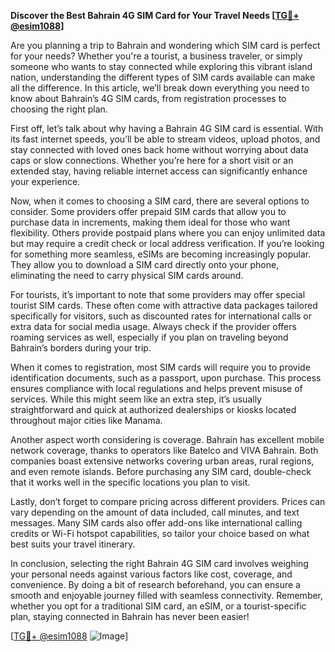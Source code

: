 **Discover the Best Bahrain 4G SIM Card for Your Travel Needs [[TG💪+ @esim1088](https://t.me/s/esim1088)]**

Are you planning a trip to Bahrain and wondering which SIM card is perfect for your needs? Whether you're a tourist, a business traveler, or simply someone who wants to stay connected while exploring this vibrant island nation, understanding the different types of SIM cards available can make all the difference. In this article, we’ll break down everything you need to know about Bahrain’s 4G SIM cards, from registration processes to choosing the right plan.

First off, let’s talk about why having a Bahrain 4G SIM card is essential. With its fast internet speeds, you’ll be able to stream videos, upload photos, and stay connected with loved ones back home without worrying about data caps or slow connections. Whether you’re here for a short visit or an extended stay, having reliable internet access can significantly enhance your experience. 

Now, when it comes to choosing a SIM card, there are several options to consider. Some providers offer prepaid SIM cards that allow you to purchase data in increments, making them ideal for those who want flexibility. Others provide postpaid plans where you can enjoy unlimited data but may require a credit check or local address verification. If you’re looking for something more seamless, eSIMs are becoming increasingly popular. They allow you to download a SIM card directly onto your phone, eliminating the need to carry physical SIM cards around.

For tourists, it’s important to note that some providers may offer special tourist SIM cards. These often come with attractive data packages tailored specifically for visitors, such as discounted rates for international calls or extra data for social media usage. Always check if the provider offers roaming services as well, especially if you plan on traveling beyond Bahrain’s borders during your trip.

When it comes to registration, most SIM cards will require you to provide identification documents, such as a passport, upon purchase. This process ensures compliance with local regulations and helps prevent misuse of services. While this might seem like an extra step, it’s usually straightforward and quick at authorized dealerships or kiosks located throughout major cities like Manama.

Another aspect worth considering is coverage. Bahrain has excellent mobile network coverage, thanks to operators like Batelco and VIVA Bahrain. Both companies boast extensive networks covering urban areas, rural regions, and even remote islands. Before purchasing any SIM card, double-check that it works well in the specific locations you plan to visit.

Lastly, don’t forget to compare pricing across different providers. Prices can vary depending on the amount of data included, call minutes, and text messages. Many SIM cards also offer add-ons like international calling credits or Wi-Fi hotspot capabilities, so tailor your choice based on what best suits your travel itinerary.

In conclusion, selecting the right Bahrain 4G SIM card involves weighing your personal needs against various factors like cost, coverage, and convenience. By doing a bit of research beforehand, you can ensure a smooth and enjoyable journey filled with seamless connectivity. Remember, whether you opt for a traditional SIM card, an eSIM, or a tourist-specific plan, staying connected in Bahrain has never been easier!

[[TG💪+ @esim1088](https://t.me/s/esim1088) ![Image](https://i.postimg.cc/Y0z9fWf4/image.png)]
